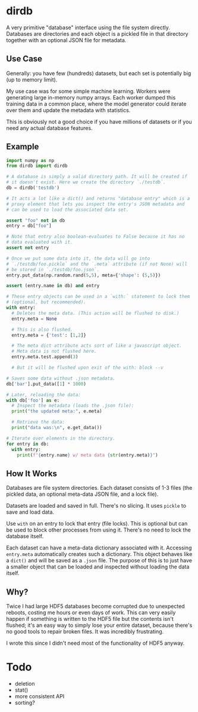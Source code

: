 # dirdb

A very primitive "database" interface using the file system directly.
Databases are directories and each object is a pickled file in that
directory together with an optional JSON file for metadata.

## Use Case

Generally: you have few (hundreds) datasets, but each set is
potentially big (up to memory limit).

My use case was for some simple machine learning. Workers were
generating large in-memory numpy arrays. Each worker dumped this
training data in a common place, where the model generator could
iterate over them and update the metadata with statistics.

This is obviously not a good choice if you have millions of datasets
or if you need any actual database features.

## Example

```python
import numpy as np
from dirdb import dirdb

# A database is simply a valid directory path. It will be created if
# it doesn't exist. Here we create the directory `./testdb`.
db = dirdb('testdb')

# It acts a lot like a dict() and returns "database entry" which is a
# proxy element that lets you inspect the entry's JSON metadata and
# can be used to load the associated data set.

assert "foo" not in db
entry = db["foo"]

# Note that entry also boolean-evaluates to False because it has no
# data evaluated with it.
assert not entry

# Once we put some data into it, the data will go into
# `./testdb/foo.pickle` and the `.meta` attribute (if not None) will
# be stored in `./testdb/foo.json`.
entry.put_data(np.random.rand(5,5), meta={'shape': (5,5)})

assert (entry.name in db) and entry

# These entry objects can be used in a `with:` statement to lock them
# (optional, but recommended).
with entry:
  # Deletes the meta data. (This action will be flushed to disk.)
  entry.meta = None

  # This is also flushed.
  entry.meta = {'test': [1,2]}

  # The meta dict attribute acts sort of like a javascript object.
  # Meta data is not flushed here.
  entry.meta.test.append(3)

  # But it will be flushed upon exit of the with: block --v

# Saves some data without .json metadata.
db['bar'].put_data([1] * 1000)

# Later, reloading the data:
with db['foo'] as e:
  # Inspect the metadata (loads the .json file):
  print("the updated meta:", e.meta)

  # Retrieve the data:
  print("data was:\n", e.get_data())

# Iterate over elements in the directory.
for entry in db:
  with entry:
    print(f"{entry.name} w/ meta data {str(entry.meta)}")
```

## How It Works

Databases are file system directories. Each dataset consists of 1-3
files (the pickled data, an optional meta-data JSON file, and a lock
file).

Datasets are loaded and saved in full. There's no slicing. It uses
`pickle` to save and load data.

Use `with` on an entry to lock that entry (file locks). This is
optional but can be used to block other processes from using it.
There's no need to lock the database itself.

Each dataset can have a meta-data dictionary associated with it.
Accessing `entry.meta` automatically creates such a dictionary. This
object behaves like a `dict()` and will be saved as a `.json` file.
The purpose of this is to just have a smaller object that can be
loaded and inspected without loading the data itself.

## Why?

Twice I had large HDF5 databases become corrupted due to unexpected
reboots, costing me hours or even days of work. This can very easily
happen if something is written to the HDF5 file but the contents isn't
flushed; it's an easy way to simply lose your entire dataset, because
there's no good tools to repair broken files. It was incredibly
frustrating.

I wrote this since I didn't need most of the functionality of HDF5
anyway.

# Todo

- deletion
- stat()
- more consistent API
- sorting?

